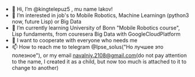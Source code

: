 - 👋 Hi, I’m @kingtelepuz5 , mu name Iakov!
- 👀 I’m interested in job's to Mobile Robotics, Machine Learningn (python3 now, future Lisp) or Big Data
- 🌱 I’m currently learning University of Bonn "Mobile Robotics course", Lisp fundaments, from couresera Big Data with GoogleCloudPlatform
- 💞️ I want to cooperate with everyone who needs me
- 📫 How to reach me to telegram @Ipse_solus("Но лучшее это полезное"), or my email navalniy.2108@gmail.com(do not pay attention to the name, I created it as a child, but now too much is attached to it to change to another)

<!---
kingtelepuz5/kingtelepuz5 is a ✨ special ✨ repository because its `README.md` (this file) appears on your GitHub profile.
You can click the Preview link to take a look at your changes.
--->
